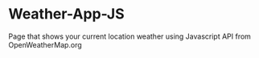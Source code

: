 # Weather-App-JS
Page that shows your current location weather using Javascript API from OpenWeatherMap.org
